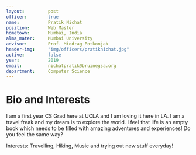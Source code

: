 ```yaml
---
layout:     	post
officer: 		true
name:      		Pratik Nichat
position: 		Web Master
hometown: 		Mumbai, India
alma_mater: 	Mumbai University
advisor: 		Prof. Miodrag Potkonjak
header-img: 	"img/officers/pratiknichat.jpg"
active: 		false
year:  			2019
email: 			nichatpratik@bruinegsa.org
department: 	Computer Science
---
```


# Bio and Interests
I am a first year CS Grad here at UCLA and I am loving it here in LA. I am a travel freak and my dream is to explore the world. I feel that life is an empty book which needs to be filled with amazing adventures and experiences! Do you feel the same way?

Interests:
Travelling, Hiking, Music and trying out new stuff everyday!
